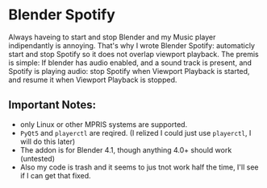 # Blender Spotify
Always haveing to start and stop Blender and my Music player indipendantly is annoying.
That's why I wrote Blender Spotify: automaticly start and stop Spotify so it does not overlap viewport playback.
The premis is simple: If blender has audio enabled, and a sound track is present, and Spotify is playing audio: stop Spotify when Viewport Playback is started, and resume it when Viewport Playback is stopped. 

## Important Notes:
- only Linux or other MPRIS systems are supported.
- `PyQt5` and `playerctl` are reqired. (I relized I could just use `playerctl`, I will do this later)
- The addon is for Blender 4.1, though anything 4.0+ should work (untested)
- Also my code is trash and it seems to jus tnot work half the time, I'll see if I can get that fixed.
